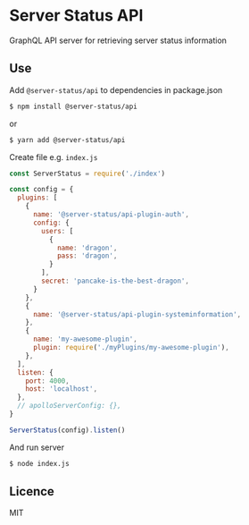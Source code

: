 # Server Status API

GraphQL API server for retrieving server status information

## Use

Add `@server-status/api` to dependencies in package.json

```bash
$ npm install @server-status/api
```
or
```bash
$ yarn add @server-status/api
```

Create file e.g. `index.js`
```js
const ServerStatus = require('./index')

const config = {
  plugins: [
    {
      name: '@server-status/api-plugin-auth',
      config: {
        users: [
          {
            name: 'dragon',
            pass: 'dragon',
          }
        ],
        secret: 'pancake-is-the-best-dragon',
      }
    },
    {
      name: '@server-status/api-plugin-systeminformation',
    },
    {
      name: 'my-awesome-plugin',
      plugin: require('./myPlugins/my-awesome-plugin'),
    },
  ],
  listen: {
    port: 4000,
    host: 'localhost',
  },
  // apolloServerConfig: {},
}

ServerStatus(config).listen()

```
And run server
```bash
$ node index.js
```

## Licence

MIT
